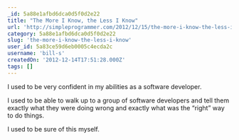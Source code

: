 ```yaml
---
_id: 5a88e1afbd6dca0d5f0d2e22
title: "The More I Know, the Less I Know"
url: 'http://simpleprogrammer.com/2012/12/15/the-more-i-know-the-less-i-know/'
category: 5a88e1afbd6dca0d5f0d2e22
slug: 'the-more-i-know-the-less-i-know'
user_id: 5a83ce59d6eb0005c4ecda2c
username: 'bill-s'
createdOn: '2012-12-14T17:51:28.000Z'
tags: []
---
```


I used to be very confident in my abilities as a software developer.

I used to be able to walk up to a group of software developers and tell them exactly what they were doing wrong and exactly what was the “right” way to do things.

I used to be sure of this myself.
